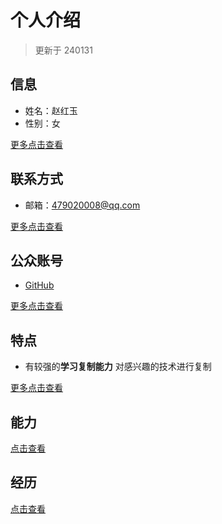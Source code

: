 # 个人介绍

> 更新于 240131

## 信息

- 姓名：赵红玉
- 性别：女

[更多点击查看](./profile.md)

## 联系方式

- 邮箱：479020008@qq.com

[更多点击查看](./contact.md)

## 公众账号

- [GitHub](https://github.com/swilderyude)


[更多点击查看](./account.md)

## 特点

- 有较强的**学习复制能力**  对感兴趣的技术进行复制


[更多点击查看](./description.md)

## 能力

[点击查看](./ability.md)

## 经历

[点击查看](./experience.md)

